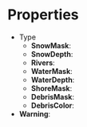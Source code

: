 

# Properties

- Type
  - **SnowMask**: <desc>
  - **SnowDepth**: <desc>
  - **Rivers**: <desc>
  - **WaterMask**: <desc>
  - **WaterDepth**: <desc>
  - **ShoreMask**: <desc>
  - **DebrisMask**: <desc>
  - **DebrisColor**: <desc>
- **Warning**: 



